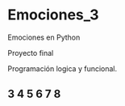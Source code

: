 # Emociones_3

Emociones en Python 

Proyecto final

Programación logica y funcional.

## 3 4 5 6 7 8 
